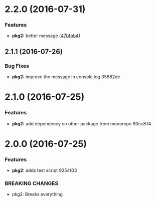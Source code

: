 <a name="2.2.0"></a>
# 2.2.0 (2016-07-31)


### Features

* **pkg2:** better message ([47bfbb4](https://github.com/pekala/monorepo-test/commit/47bfbb4))



<a name="2.1.1"></a>
## 2.1.1 (2016-07-26)


### Bug Fixes

* **pkg2:** improve the message in console log 35682de



<a name="2.1.0"></a>
# 2.1.0 (2016-07-25)


### Features

* **pkg2:** add dependency on other package from monorepo 90cc874



<a name="2.0.0"></a>
# 2.0.0 (2016-07-25)


### Features

* **pkg2:** adds test script 9254f03


### BREAKING CHANGES

* pkg2: Breaks everything



